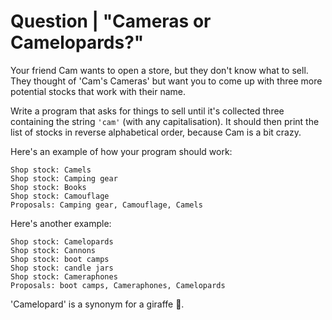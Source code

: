 # Question | "Cameras or Camelopards?"

Your friend Cam wants to open a store, but they don't know what to sell. They thought of 'Cam's Cameras' but want you to come up with three more potential stocks that work with their name.

Write a program that asks for things to sell until it's collected three containing the string ``'cam'`` (with any capitalisation). It should then print the list of stocks in reverse alphabetical order, because Cam is a bit crazy.

Here's an example of how your program should work:

```
Shop stock: Camels
Shop stock: Camping gear
Shop stock: Books
Shop stock: Camouflage
Proposals: Camping gear, Camouflage, Camels
```

Here's another example:

```
Shop stock: Camelopards
Shop stock: Cannons
Shop stock: boot camps
Shop stock: candle jars
Shop stock: Cameraphones
Proposals: boot camps, Cameraphones, Camelopards
```

'Camelopard' is a synonym for a giraffe 🦒.
